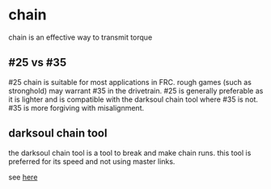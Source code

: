 # chain

chain is an effective way to transmit torque

## #25 vs #35

 #25 chain is suitable for most applications in FRC. rough games (such as stronghold) may warrant #35 in the drivetrain. #25 is generally preferable as it is lighter and is compatible with the darksoul chain tool where #35 is not. #35 is more forgiving with misalignment.
 
 
## darksoul chain tool

the darksoul chain tool is a tool to break and make chain runs. this tool is preferred for its speed and not using master links.

see [here](http://www.davesmotors.com/DarkSoul-25-Chain-Breaker-Tool-3466.html)